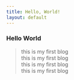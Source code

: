 ```yaml
---
title: Hello, World!
layout: default
---
```


### Hello World
>this is my first blog  
>this is my first blog  
>this is my first blog  
>this is my first blog  
